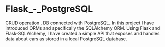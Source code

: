 # Flask_-_PostgreSQL
CRUD operation , DB connected with PostgreSQL.
In this project I have introduced ORMs and specifically the SQLAlchemy ORM. Using Flask and Flask-SQLAlchemy, I have created a simple API that exposes and handles data about cars as stored in a local PostgreSQL database.
